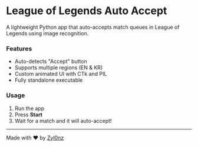 # League of Legends Auto Accept

A lightweight Python app that auto-accepts match queues in League of Legends using image recognition.

### Features
- Auto-detects "Accept" button
- Supports multiple regions (EN & KR)
- Custom animated UI with CTk and PIL
- Fully standalone executable

### Usage
1. Run the app
2. Press **Start**
3. Wait for a match and it will auto-accept!

---

Made with ❤️ by [Zyl0nz](https://github.com/Zyl0nz)
